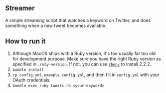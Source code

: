 ## Streamer
A simple streaming script that watches a keyword on Twitter, and does something when a new tweet becomes available.

## How to run it

1. Although MacOS ships with a Ruby version, it's too usually far too old for development purpose. Make sure you have the right Ruby version as specified in `.ruby-version`. If not, you can use [`rbenv`](https://github.com/rbenv/rbenv) to install 2.2.2.
1. `bundle install`
1. `cp config.yml.example config.yml`, and then fill in `config.yml` with your OAuth credentials.
1. `bundle exec ruby tweets.rb <your-keyword>`
